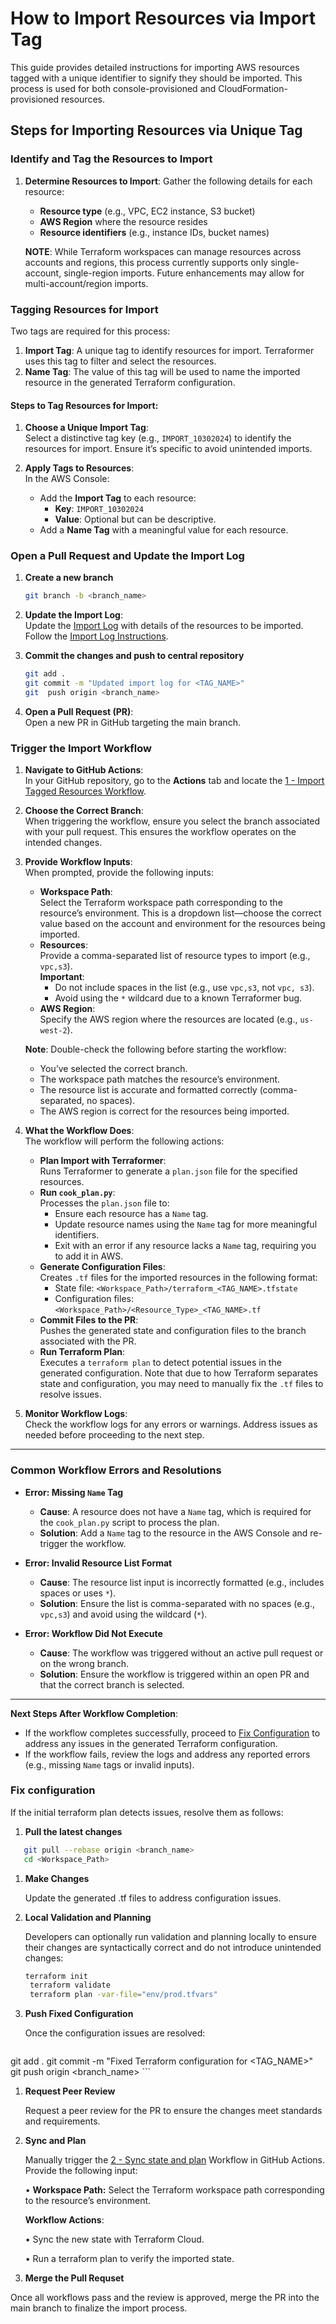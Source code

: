 # How to Import Resources via Import Tag

This guide provides detailed instructions for importing AWS resources tagged with a unique identifier to signify they should be imported. This process is used for both console-provisioned and CloudFormation-provisioned resources.

## Steps for Importing Resources via Unique Tag
### Identify and Tag the Resources to Import

1. **Determine Resources to Import**: Gather the following details for each resource:
   - **Resource type** (e.g., VPC, EC2 instance, S3 bucket)
   - **AWS Region** where the resource resides
   - **Resource identifiers** (e.g., instance IDs, bucket names)

   **NOTE**: While Terraform workspaces can manage resources across accounts and regions, this process currently supports only single-account, single-region imports. Future enhancements may allow for multi-account/region imports.
   

### Tagging Resources for Import

Two tags are required for this process:

1. **Import Tag**: A unique tag to identify resources for import. Terraformer uses this tag to filter and select the resources.
2. **Name Tag**: The value of this tag will be used to name the imported resource in the generated Terraform configuration.

#### Steps to Tag Resources for Import:

1. **Choose a Unique Import Tag**:  
   Select a distinctive tag key (e.g., `IMPORT_10302024`) to identify the resources for import. Ensure it’s specific to avoid unintended imports.

2. **Apply Tags to Resources**:  
   In the AWS Console:
   - Add the **Import Tag** to each resource:
     - **Key**: `IMPORT_10302024`
     - **Value**: Optional but can be descriptive.
   - Add a **Name Tag** with a meaningful value for each resource.
     
### Open a Pull Request and Update the Import Log

1. **Create a new branch**
	
	```bash
	git branch -b <branch_name>
	```
1. **Update the Import Log**:  
   Update the [Import Log](./IMPORT_LOG.md) with details of the resources to be imported. Follow the [Import Log Instructions](./IMPORT_LOG_INSTRUCTIONS.md).
  
1. **Commit the changes and push to central repository**
	
	```bash
	git add .
	git commit -m "Updated import log for <TAG_NAME>"
	git	 push origin <branch_name>
	```
1. **Open a Pull Request (PR)**:  
   Open a new PR in GitHub targeting the main branch.

### Trigger the Import Workflow

1. **Navigate to GitHub Actions**:  
   In your GitHub repository, go to the **Actions** tab and locate the [1 - Import Tagged Resources Workflow](../../.github/workflows/import_tagged_resources.yml).

2. **Choose the Correct Branch**:  
   When triggering the workflow, ensure you select the branch associated with your pull request. This ensures the workflow operates on the intended changes.

3. **Provide Workflow Inputs**:  
   When prompted, provide the following inputs:
   - **Workspace Path**:  
     Select the Terraform workspace path corresponding to the resource’s environment. This is a dropdown list—choose the correct value based on the account and environment for the resources being imported.
   - **Resources**:  
     Provide a comma-separated list of resource types to import (e.g., `vpc,s3`).  
     **Important**:  
       - Do not include spaces in the list (e.g., use `vpc,s3`, not `vpc, s3`).
       - Avoid using the `*` wildcard due to a known Terraformer bug.
   - **AWS Region**:  
     Specify the AWS region where the resources are located (e.g., `us-west-2`).

	**Note**: Double-check the following before starting the workflow:
	
	- You’ve selected the correct branch.
	- The workspace path matches the resource’s environment.
	- The resource list is accurate and formatted correctly (comma-separated, no spaces).
	- The AWS region is correct for the resources being imported.

5. **What the Workflow Does**:  
   The workflow will perform the following actions:
   - **Plan Import with Terraformer**:  
     Runs Terraformer to generate a `plan.json` file for the specified resources.
   - **Run `cook_plan.py`**:  
     Processes the `plan.json` file to:
     - Ensure each resource has a `Name` tag.
     - Update resource names using the `Name` tag for more meaningful identifiers.
     - Exit with an error if any resource lacks a `Name` tag, requiring you to add it in AWS.
   - **Generate Configuration Files**:  
     Creates `.tf` files for the imported resources in the following format:
     - State file: `<Workspace_Path>/terraform_<TAG_NAME>.tfstate`
     - Configuration files: `<Workspace_Path>/<Resource_Type>_<TAG_NAME>.tf`
   - **Commit Files to the PR**:  
     Pushes the generated state and configuration files to the branch associated with the PR.
   - **Run Terraform Plan**:  
     Executes a `terraform plan` to detect potential issues in the generated configuration. Note that due to how Terraform separates state and configuration, you may need to manually fix the `.tf` files to resolve issues.

6. **Monitor Workflow Logs**:  
   Check the workflow logs for any errors or warnings. Address issues as needed before proceeding to the next step.

---

### Common Workflow Errors and Resolutions

- **Error: Missing `Name` Tag**  
  - **Cause**: A resource does not have a `Name` tag, which is required for the `cook_plan.py` script to process the plan.  
  - **Solution**: Add a `Name` tag to the resource in the AWS Console and re-trigger the workflow.

- **Error: Invalid Resource List Format**  
  - **Cause**: The resource list input is incorrectly formatted (e.g., includes spaces or uses `*`).  
  - **Solution**: Ensure the list is comma-separated with no spaces (e.g., `vpc,s3`) and avoid using the wildcard (`*`).

- **Error: Workflow Did Not Execute**  
  - **Cause**: The workflow was triggered without an active pull request or on the wrong branch.  
  - **Solution**: Ensure the workflow is triggered within an open PR and that the correct branch is selected.

---

**Next Steps After Workflow Completion**:  
- If the workflow completes successfully, proceed to [Fix Configuration](#fix-configuration) to address any issues in the generated Terraform configuration.
- If the workflow fails, review the logs and address any reported errors (e.g., missing `Name` tags or invalid inputs).

### Fix configuration

If the initial terraform plan detects issues, resolve them as follows:

1. **Pull the latest changes**
 
 ```bash
	git pull --rebase origin <branch_name>
	cd <Workspace_Path>
 ```

1. **Make Changes**  

   Update the generated .tf files to address configuration issues.
      
1. **Local Validation and Planning**

   Developers can optionally run validation and planning locally to ensure their changes are syntactically correct and do not introduce unintended changes:

   ```bash
   terraform init
	terraform validate
	terraform plan -var-file="env/prod.tfvars"
	```
1. **Push Fixed Configuration**

   Once the configuration issues are resolved:
   
   ```bash
git add .
git commit -m "Fixed Terraform configuration for <TAG_NAME>"
git push origin <branch_name>
	```

1. **Request Peer Review**

	Request a peer review for the PR to ensure the changes meet standards and requirements.   

1. **Sync and Plan**

	Manually trigger the [2 - Sync state and plan](../../.github/workflows/sync_and_plan.yml) Workflow in GitHub Actions. Provide the following input:

	•	**Workspace Path:** Select the Terraform workspace path corresponding to the resource’s environment.

	**Workflow Actions**:

	•	Sync the new state with Terraform Cloud.

	•	Run a terraform plan to verify the imported state.  
  
1. **Merge the Pull Requset**

Once all workflows pass and the review is approved, merge the PR into the main branch to finalize the import process.

